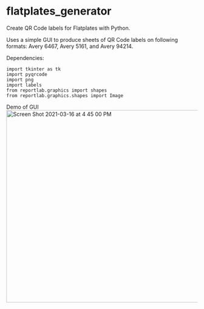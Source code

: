 # flatplates_generator

Create QR Code labels for Flatplates with Python.

Uses a simple GUI to produce sheets of QR Code labels on following formats: Avery 6467, Avery 5161, and Avery 94214.<br>

Dependencies:<br>
```
import tkinter as tk
import pyqrcode
import png
import labels
from reportlab.graphics import shapes
from reportlab.graphics.shapes import Image
```

Demo of GUI
<br>
<img width="507" alt="Screen Shot 2021-03-16 at 4 45 00 PM" src="https://user-images.githubusercontent.com/31088155/111377377-f3d4bb00-8676-11eb-91f1-1e3439fe6cef.png">

